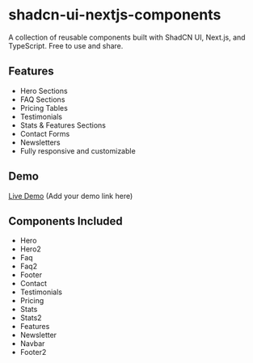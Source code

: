 # shadcn-ui-nextjs-components
A collection of reusable components built with ShadCN UI, Next.js, and TypeScript. Free to use and share.

## Features
- Hero Sections
- FAQ Sections
- Pricing Tables
- Testimonials
- Stats & Features Sections
- Contact Forms
- Newsletters
- Fully responsive and customizable

## Demo
[Live Demo](#) (Add your demo link here)

## Components Included
- Hero
- Hero2
- Faq
- Faq2
- Footer
- Contact
- Testimonials
- Pricing
- Stats
- Stats2
- Features
- Newsletter
- Navbar
- Footer2
